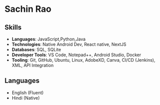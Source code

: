 # Sachin Rao

## Skills

- **Languages**: JavaScript,Python,Java
- **Technologies**: Native Android Dev, React native, NextJS
- **Databases**: SQL, SQLite
- **Developer Tools**: VS Code, Notepad++, Android Studio, Docker
- **Tooling**: Git, GitHub, Ubuntu, Linux, AdobeXD, Canva, CI/CD (Jenkins), XML, API Integration

## Languages

- English (Fluent)
- Hindi (Native)

